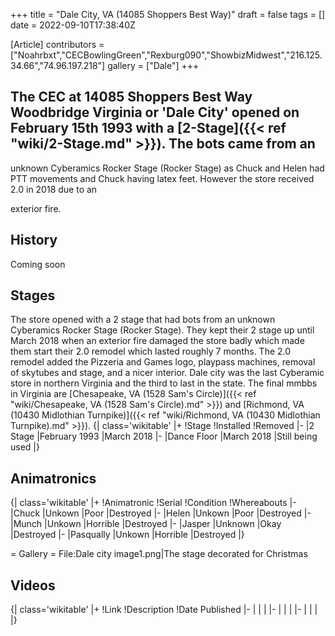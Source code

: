 +++
title = "Dale City, VA (14085 Shoppers Best Way)"
draft = false
tags = []
date = 2022-09-10T17:38:40Z

[Article]
contributors = ["Noahrbxt","CECBowlingGreen","Rexburg090","ShowbizMidwest","216.125.34.66","74.96.197.218"]
gallery = ["Dale"]
+++
## The CEC at 14085 Shoppers Best Way Woodbridge Virginia or 'Dale City' opened on February 15th 1993 with a [2-Stage]({{< ref "wiki/2-Stage.md" >}}). The bots came from an ##
unknown Cyberamics Rocker Stage (Rocker Stage) as Chuck and Helen had PTT movements and Chuck having latex feet. However the store received 2.0 in 2018 due to an 

exterior fire.

## History ##
Coming soon

## Stages ##
The store opened with a 2 stage that had bots from an unknown Cyberamics Rocker Stage (Rocker Stage). They kept their 2 stage up until March 2018 when an exterior fire damaged the store badly which made them start their 2.0 remodel which lasted roughly 7 months. The 2.0 remodel added the Pizzeria and Games logo, playpass machines, removal of skytubes and stage, and a nicer interior. Dale city was the last Cyberamic store in northern Virginia and the third to last in the state. The final mmbbs in Virginia are [Chesapeake, VA (1528 Sam's Circle)]({{< ref "wiki/Chesapeake, VA (1528 Sam's Circle).md" >}}) and [Richmond, VA (10430 Midlothian Turnpike)]({{< ref "wiki/Richmond, VA (10430 Midlothian Turnpike).md" >}}).
{| class='wikitable'
|+
!Stage
!Installed
!Removed
|-
|2 Stage
|February 1993
|March 2018
|-
|Dance Floor
|March 2018
|Still being used
|}

## Animatronics ##
{| class='wikitable'
|+
!Animatronic
!Serial
!Condition
!Whereabouts
|-
|Chuck
|Unkown
|Poor
|Destroyed
|-
|Helen
|Unkown
|Poor
|Destroyed
|-
|Munch
|Unkown
|Horrible
|Destroyed
|-
|Jasper
|Unknown
|Okay
|Destroyed
|-
|Pasqually
|Unkown
|Horrible
|Destroyed
|}

= Gallery =
<gallery>
File:Dale city image1.png|The stage decorated for Christmas
</gallery>

## Videos ##
{| class='wikitable'
|+
!Link
!Description
!Date Published
|-
|
|
|
|-
|
|
|
|-
|
|
|
|}